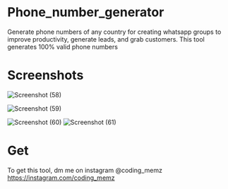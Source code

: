 # Phone_number_generator
Generate phone numbers of any country for creating whatsapp groups to improve productivity, generate leads, and grab customers. This tool generates 100% valid phone numbers

# Screenshots
![Screenshot (58)](https://user-images.githubusercontent.com/93708296/233450573-7059994b-e826-4908-bfd8-d57470275d85.png)


![Screenshot (59)](https://user-images.githubusercontent.com/93708296/233450716-84f473b3-83ef-4b56-a9a2-0d1165ef3644.png)

![Screenshot (60)](https://user-images.githubusercontent.com/93708296/233450738-abba6208-40cc-45f9-aae5-dcd9a429b36d.png)
![Screenshot (61)](https://user-images.githubusercontent.com/93708296/233450746-4dd441eb-43b6-478c-909c-ce877d53f9f1.png)

# Get

To get this tool, dm me on instagram @coding_memz
https://instagram.com/coding_memz
